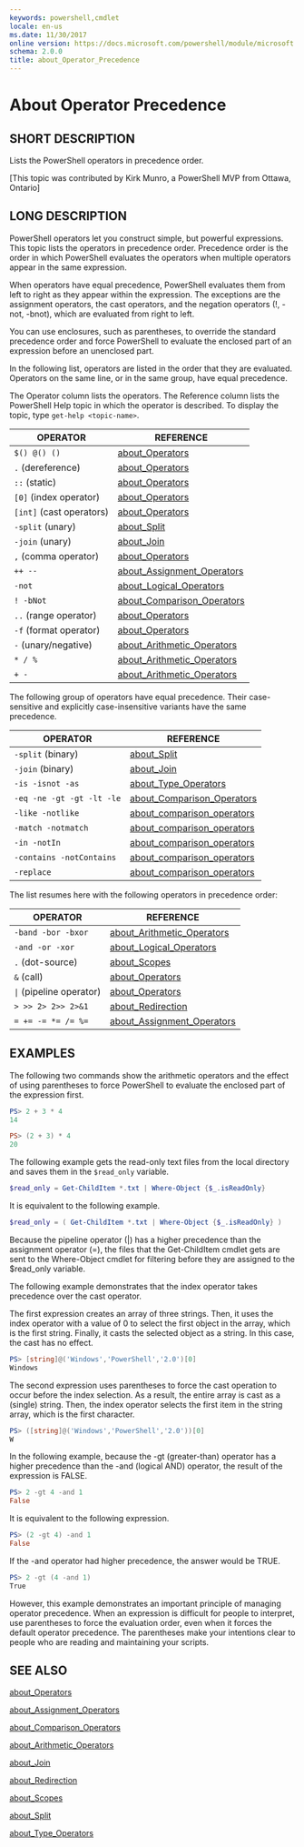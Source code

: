 ```yaml
---
keywords: powershell,cmdlet
locale: en-us
ms.date: 11/30/2017
online version: https://docs.microsoft.com/powershell/module/microsoft.powershell.core/about/about_operator_precedence?view=powershell-7&WT.mc_id=ps-gethelp
schema: 2.0.0
title: about_Operator_Precedence
---
```

# About Operator Precedence

## SHORT DESCRIPTION
Lists the PowerShell operators in precedence order.

[This topic was contributed by Kirk Munro, a PowerShell MVP
from Ottawa, Ontario]

## LONG DESCRIPTION

PowerShell operators let you construct simple, but powerful
expressions. This topic lists the operators in precedence order. Precedence
order is the order in which PowerShell evaluates the operators when
multiple operators appear in the same expression.

When operators have equal precedence, PowerShell evaluates them from
left to right as they appear within the expression.
The exceptions are the assignment operators, the cast
operators, and the negation operators (!, -not, -bnot), which are evaluated
from right to left.

You can use enclosures, such as parentheses, to override the standard
precedence order and force PowerShell to evaluate the enclosed part of
an expression before an unenclosed part.

In the following list, operators are listed in the order that they are
evaluated. Operators on the same line, or in the same group, have equal
precedence.

The Operator column lists the operators. The Reference column lists the
PowerShell Help topic in which the operator is described. To display
the topic, type `get-help <topic-name>`.

|OPERATOR                |REFERENCE|
|------------------------|---------|
|`$() @() ()`            |[about_Operators](about_Operators.md)|
|`.` (dereference)       |[about_Operators](about_Operators.md)|
|`::` (static)           |[about_Operators](about_Operators.md)|
|`[0]` (index operator)  |[about_Operators](about_Operators.md)|
|`[int]` (cast operators)|[about_Operators](about_Operators.md)|
|`-split` (unary)        |[about_Split](about_Split.md)|
|`-join` (unary)         |[about_Join](about_Join.md)|
|`,` (comma operator)    |[about_Operators](about_Operators.md)|
|`++ --`                 |[about_Assignment_Operators](about_Assignment_Operators.md)|
|`-not`                  |[about_Logical_Operators](about_logical_operators.md)|
|`! -bNot`               |[about_Comparison_Operators](about_Comparison_Operators.md)|
|`..` (range operator)   |[about_Operators](about_Operators.md)|
|`-f` (format operator)  |[about_Operators](about_Operators.md)|
|`-` (unary/negative)    |[about_Arithmetic_Operators](about_Arithmetic_Operators.md)|
|`* / %`                 |[about_Arithmetic_Operators](about_Arithmetic_Operators.md)|
|`+ -`                   |[about_Arithmetic_Operators](about_Arithmetic_Operators.md)|

The following group of operators have equal precedence. Their case-sensitive
and explicitly case-insensitive variants have the same precedence.

|OPERATOR                 |REFERENCE|
|-------------------------|---------|
|`-split` (binary)        |[about_Split](about_Split.md)|
|`-join` (binary)         |[about_Join](about_Join.md)|
|`-is -isnot -as`         |[about_Type_Operators](about_Type_Operators.md)|
|`-eq -ne -gt -gt -lt -le`|[about_Comparison_Operators](about_Comparison_Operators.md)|
|`-like -notlike`         |[about_comparison_operators](about_comparison_operators.md)|
|`-match -notmatch`       |[about_comparison_operators](about_comparison_operators.md)|
|`-in -notIn`             |[about_comparison_operators](about_comparison_operators.md)|
|`-contains -notContains` |[about_comparison_operators](about_comparison_operators.md)|
|`-replace`               |[about_comparison_operators](about_comparison_operators.md)|

The list resumes here with the following operators in precedence
order:

|OPERATOR                  |REFERENCE|
|--------------------------|---------|
|`-band -bor -bxor`        |[about_Arithmetic_Operators](about_Arithmetic_Operators.md)|
|`-and -or -xor`           |[about_Logical_Operators](about_logical_operators.md)|
|`.` (dot-source)          |[about_Scopes](about_Scopes.md)|
|`&` (call)                |[about_Operators](about_Operators.md)|
|<code>&#124;</code> (pipeline operator)|[about_Operators](about_Operators.md)|
|`> >> 2> 2>> 2>&1`        |[about_Redirection](about_Redirection.md)|
|`= += -= *= /= %=`        |[about_Assignment_Operators](about_Assignment_Operators.md)|

## EXAMPLES

The following two commands show the arithmetic operators and the effect of
using parentheses to force PowerShell to evaluate the enclosed part of
the expression first.

```powershell
PS> 2 + 3 * 4
14

PS> (2 + 3) * 4
20
```

The following example gets the read-only text files from the local directory
and saves them in the `$read_only` variable.

```powershell
$read_only = Get-ChildItem *.txt | Where-Object {$_.isReadOnly}
```

It is equivalent to the following example.

```powershell
$read_only = ( Get-ChildItem *.txt | Where-Object {$_.isReadOnly} )
```

Because the pipeline operator (|) has a higher precedence than the assignment
operator (=), the files that the Get-ChildItem cmdlet gets are sent to the
Where-Object cmdlet for filtering before they are assigned to the $read_only
variable.

The following example demonstrates that the index operator takes precedence
over the cast operator.

The first expression creates an array of three strings. Then, it uses the
index operator with a value of 0 to select the first object in the array,
which is the first string. Finally, it casts the selected object as a string.
In this case, the cast has no effect.

```powershell
PS> [string]@('Windows','PowerShell','2.0')[0]
Windows
```

The second expression uses parentheses to force the cast operation to occur
before the index selection. As a result, the entire array is cast as a
(single) string. Then, the index operator selects the first item in the string
array, which is the first character.

```powershell
PS> ([string]@('Windows','PowerShell','2.0'))[0]
W
```

In the following example, because the -gt (greater-than) operator has a higher
precedence than the -and (logical AND) operator, the result of the expression
is FALSE.

```powershell
PS> 2 -gt 4 -and 1
False
```

It is equivalent to the following expression.

```powershell
PS> (2 -gt 4) -and 1
False
```

If the -and operator had higher precedence, the answer would be TRUE.

```powershell
PS> 2 -gt (4 -and 1)
True
```

However, this example demonstrates an important principle of managing operator
precedence. When an expression is difficult for people to interpret, use
parentheses to force the evaluation order, even when it forces the default
operator precedence. The parentheses make your intentions clear to people who
are reading and maintaining your scripts.

## SEE ALSO

[about_Operators](about_Operators.md)

[about_Assignment_Operators](about_Assignment_Operators.md)

[about_Comparison_Operators](about_Comparison_Operators.md)

[about_Arithmetic_Operators](about_Arithmetic_Operators.md)

[about_Join](about_Join.md)

[about_Redirection](about_Redirection.md)

[about_Scopes](about_Scopes.md)

[about_Split](about_Split.md)

[about_Type_Operators](about_Type_Operators.md)
